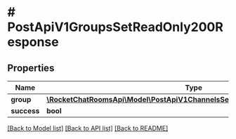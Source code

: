 # # PostApiV1GroupsSetReadOnly200Response

## Properties

Name | Type | Description | Notes
------------ | ------------- | ------------- | -------------
**group** | [**\RocketChatRoomsApi\Model\PostApiV1ChannelsSetReadOnly200ResponseChannel**](PostApiV1ChannelsSetReadOnly200ResponseChannel.md) |  | [optional]
**success** | **bool** |  | [optional]

[[Back to Model list]](../../README.md#models) [[Back to API list]](../../README.md#endpoints) [[Back to README]](../../README.md)
